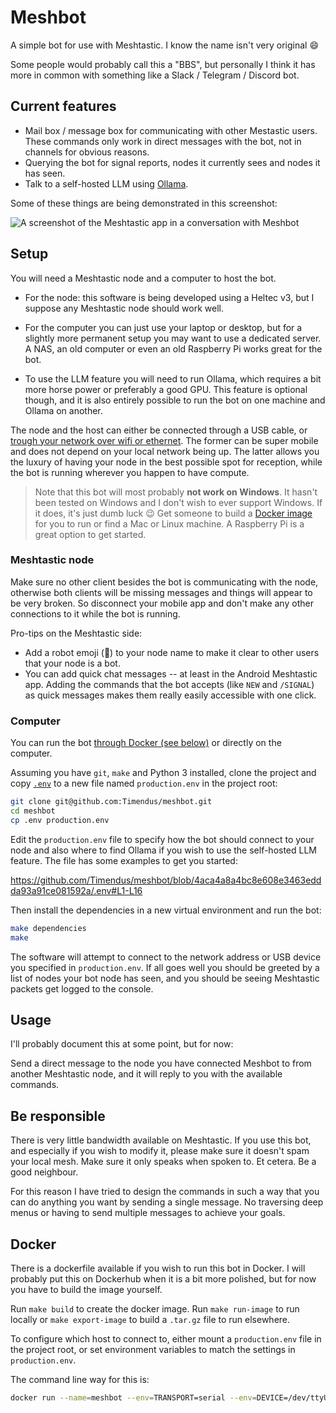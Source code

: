 # Meshbot

A simple bot for use with Meshtastic. I know the name isn't very original 😄

Some people would probably call this a "BBS", but personally I think it has more
in common with something like a Slack / Telegram / Discord bot.

## Current features

- Mail box / message box for communicating with other Mestastic users. These
  commands only work in direct messages with the bot, not in channels for
  obvious reasons.
- Querying the bot for signal reports, nodes it currently sees and nodes it has
  seen.
- Talk to a self-hosted LLM using [Ollama](https://ollama.com/).

Some of these things are being demonstrated in this screenshot:

![A screenshot of the Meshtastic app in a conversation with
Meshbot](./screenshot.jpeg)

## Setup

You will need a Meshtastic node and a computer to host the bot.

- For the node: this software is being developed using a Heltec v3, but I
  suppose any Meshtastic node should work well.

- For the computer you can just use your laptop or desktop, but for a slightly
  more permanent setup you may want to use a dedicated server. A NAS, an old
  computer or even an old Raspberry Pi works great for the bot.

- To use the LLM feature you will need to run Ollama, which requires a bit more
  horse power or preferably a good GPU. This feature is optional though, and it
  is also entirely possible to run the bot on one machine and Ollama on another.

The node and the host can either be connected through a USB cable, or [trough
your network over wifi or
ethernet](https://meshtastic.org/docs/configuration/radio/network/). The former
can be super mobile and does not depend on your local network being up. The
latter allows you the luxury of having your node in the best possible spot for
reception, while the bot is running wherever you happen to have compute.

> Note that this bot will most probably **not work on Windows**. It hasn't been
> tested on Windows and I don't wish to ever support Windows. If it does, it's
> just dumb luck 😉 Get someone to build a [Docker image](#docker) for you to
> run or find a Mac or Linux machine. A Raspberry Pi is a great option to get
> started.

### Meshtastic node

Make sure no other client besides the bot is communicating with the node,
otherwise both clients will be missing messages and things will appear to be
very broken. So disconnect your mobile app and don't make any other connections
to it while the bot is running.

Pro-tips on the Meshtastic side:

- Add a robot emoji (🤖) to your node name to make it clear to other users that
  your node is a bot.
- You can add quick chat messages -- at least in the Android Meshtastic app.
  Adding the commands that the bot accepts (like `NEW` and `/SIGNAL`) as quick
  messages makes them really easily accessible with one click.

### Computer

You can run the bot [through Docker (see below)](#docker) or directly on the
computer.

Assuming you have `git`, `make` and Python 3 installed, clone the project and
copy [`.env`](./.env) to a new file named `production.env` in the project root:

```bash
git clone git@github.com:Timendus/meshbot.git
cd meshbot
cp .env production.env
```

Edit the `production.env` file to specify how the bot should connect to your
node and also where to find Ollama if you wish to use the self-hosted LLM
feature. The file has some examples to get you started:

https://github.com/Timendus/meshbot/blob/4aca4a8a4bc8e608e3463eddda93a91ce081592a/.env#L1-L16

Then install the dependencies in a new virtual environment and run the bot:

```bash
make dependencies
make
```

The software will attempt to connect to the network address or USB device you
specified in `production.env`. If all goes well you should be greeted by a list
of nodes your bot node has seen, and you should be seeing Meshtastic packets get
logged to the console.

## Usage

I'll probably document this at some point, but for now:

Send a direct message to the node you have connected Meshbot to from another
Meshtastic node, and it will reply to you with the available commands.

## Be responsible

There is very little bandwidth available on Meshtastic. If you use this bot, and
especially if you wish to modify it, please make sure it doesn't spam your local
mesh. Make sure it only speaks when spoken to. Et cetera. Be a good neighbour.

For this reason I have tried to design the commands in such a way that you can
do anything you want by sending a single message. No traversing deep menus or
having to send multiple messages to achieve your goals.

## Docker

There is a dockerfile available if you wish to run this bot in Docker. I will
probably put this on Dockerhub when it is a bit more polished, but for now you
have to build the image yourself.

Run `make build` to create the docker image. Run `make run-image` to run locally
or `make export-image` to build a `.tar.gz` file to run elsewhere.

To configure which host to connect to, either mount a `production.env` file in
the project root, or set environment variables to match the settings in
`production.env`.

The command line way for this is:

```bash
docker run --name=meshbot --env=TRANSPORT=serial --env=DEVICE=/dev/ttyUSB0 -d timendus/meshbot
```
